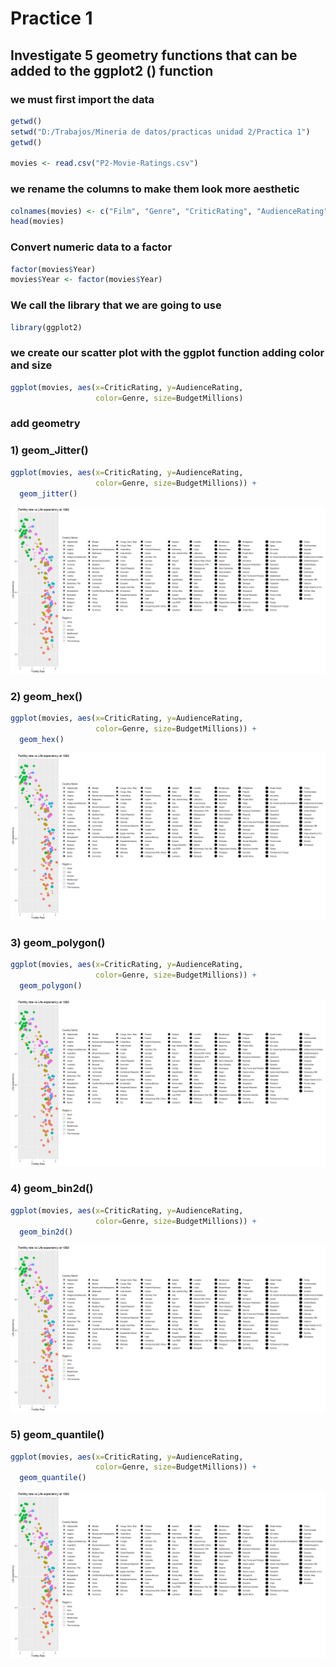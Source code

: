 # Practice 1

## Investigate 5 geometry functions that can be added to the ggplot2 () function


### we must first import the data

```r
getwd()
setwd("D:/Trabajos/Mineria de datos/practicas unidad 2/Practica 1")
getwd()

movies <- read.csv("P2-Movie-Ratings.csv")
```

### we rename the columns to make them look more aesthetic
```r
colnames(movies) <- c("Film", "Genre", "CriticRating", "AudienceRating", "BudgetMillions", "Year")
head(movies)
```
### Convert numeric data to a factor
```r
factor(movies$Year)
movies$Year <- factor(movies$Year)
```

### We call the library that we are going to use
```r
library(ggplot2)
```
###  we create our scatter plot with the ggplot function adding color and size

```r
ggplot(movies, aes(x=CriticRating, y=AudienceRating, 
                   color=Genre, size=BudgetMillions)
```

### add geometry

### 1) geom_Jitter()
```r
ggplot(movies, aes(x=CriticRating, y=AudienceRating, 
                   color=Genre, size=BudgetMillions)) + 
  geom_jitter()
```
![Alt text](https://github.com/juanito96az/Equipo_Azul_Mineria-de-Datos/blob/evidence/Unidad%201/Practica%20evaluatoria%201/Diagrama%20de%20dispesion%201960.png "1960")


### 2) geom_hex()
```r
ggplot(movies, aes(x=CriticRating, y=AudienceRating, 
                   color=Genre, size=BudgetMillions)) + 	
  geom_hex()
```
![Alt text](https://github.com/juanito96az/Equipo_Azul_Mineria-de-Datos/blob/evidence/Unidad%201/Practica%20evaluatoria%201/Diagrama%20de%20dispesion%201960.png "1960")


### 3) geom_polygon()
```r
ggplot(movies, aes(x=CriticRating, y=AudienceRating, 
                   color=Genre, size=BudgetMillions)) + 	
  geom_polygon()
```
![Alt text](https://github.com/juanito96az/Equipo_Azul_Mineria-de-Datos/blob/evidence/Unidad%201/Practica%20evaluatoria%201/Diagrama%20de%20dispesion%201960.png "1960")


### 4)  geom_bin2d()
```r
ggplot(movies, aes(x=CriticRating, y=AudienceRating, 
                   color=Genre, size=BudgetMillions)) + 	
  geom_bin2d()

```
![Alt text](https://github.com/juanito96az/Equipo_Azul_Mineria-de-Datos/blob/evidence/Unidad%201/Practica%20evaluatoria%201/Diagrama%20de%20dispesion%201960.png "1960")


### 5) 	geom_quantile()
```r
ggplot(movies, aes(x=CriticRating, y=AudienceRating, 
                   color=Genre, size=BudgetMillions)) + 	
  geom_quantile()
```
![Alt text](https://github.com/juanito96az/Equipo_Azul_Mineria-de-Datos/blob/evidence/Unidad%201/Practica%20evaluatoria%201/Diagrama%20de%20dispesion%201960.png "1960")


